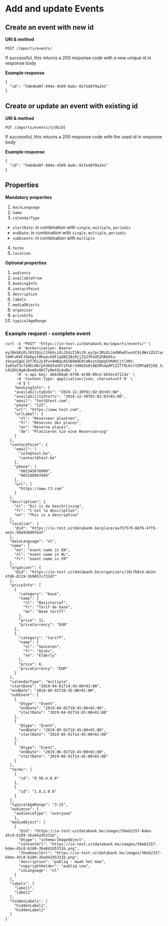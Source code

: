---
---

# Add and update Events

## Create an event with new id

**URI & method**

```
POST /imports/events/
```

If successful, this returns a 200 response code with a new unique id in response body

**Example response**

```
{
  "id": "54646d8f-994e-4509-8a8c-01fed8f9a241"
}
```

## Create or update an event with existing id

**URI & method**

```
PUT /imports/events/{cdbid}
```

If successful, this returns a 200 response code with the used id in response body

**Example response**

```
{
  "id": "54646d8f-994e-4509-8a8c-01fed8f9a241"
}
```

## Properties

**Mandatory properties**

1. `mainLanguage`
2. `name`
3. `calendarType`
  * `startDate`: in combination with `single`, `multiple`, `periodic`
  * `endDate`: in combination with `single`, `multiple`, `periodic`
  * `subEvents`: in combination with `multiple`
4. `terms`
5. `location`


**Optional properties**

1. `audience`
2. `availableFrom`
3. `bookingInfo`
4. `contactPoint`
5. `description`
6. `labels`
7. `mediaObjects`
8. `organizer`
9. `priceInfo`
10. `typicalAgeRange`

### Example request - complete event

```
curl -X "POST" "https://io-test.uitdatabank.be/imports/events/" \
     -H 'Authorization: Bearer eyJ0eXAiOiJKV1QiLCJhbGciOiJSUzI1NiJ9.eyJpc3MiOiJodHRwOlwvXC9jdWx1ZGItand0LXByb3ZpZGVyLmRldiIsInVpZCI6Ijk2ZmQ2YzEzLWVhYWItNGRkMS1iYjZhLTFjNDgzZDVlNDBjYyIsIm5pY2siOiJiZXJ0MmRvdHN0d2ljZSIsImVtYWlsIjoiYmVydEAyZG90c3R3aWNlLmJlIiwiaWF0IjoxNTIxMjE1NTM0LCJleHAiOjE1MjEyMTkxMzQsIm5iZiI6MTUyMTIxNTUzNH0.pQzQw1Qr1JB4KYo_rxHJ3ZBH_L0JdabvuG1Lkwcwp0Vjh8B6FYR4GzWe34gykH8rZBtUyVRbupPSmCQMxuUJvzcOdpfFYkdGGBov1Nb1jJ-tmRFvKkFJOeDpylMhadckUF1qGNIZ0zR2jZS2fKSd5ZhNUUta-zknyo5gGCjbT7DiZy1Psn4HBqLKGSB9mOE9CmRxytQqUq5VKHhCjtlXMz-Iw93aT3v7yHELHbrpFdkQYahUY1PoEr3d06Ze8tAB2Rn4pAPlZ27TOLKxlVZMYq8ZjkD_tg0y7Iy6rXjyWJ8dGJ2Y8hOKbx9u-L0iEHj8gAcBom8vQbCTy8mtULAuDw' \
     -H 'x-api-key: deb306a6-6f46-4c98-89ce-b03ec4f121e' \
     -H 'Content-Type: application/json; charset=utf-8' \
     -d $'{
    "bookingInfo": {
    "availabilityEnds": "2019-12-30T01:02:03+01:00",
    "availabilityStarts": "2018-12-30T01:02:03+01:00",
    "email": "test@test.com",
    "phone": "123",
    "url": "https://www.test.com",
    "urlLabel": {
      "nl": "Reserveer plaatsen",
      "fr": "Réservez des places",
      "en": "Reserve places",
      "de": "Platzieren Sie eine Reservierung"
    }
  },
  "contactPoint": {
    "email": [
      "info@test.be",
      "contact@test.be"
    ],
    "phone": [
      "002345678900",
      "003188987689"
    ],
    "url": [
      "https://www.t3.com"
    ]
  },
  "description": {
    "nl": "Dit is de beschrijving",
    "fr": "C'est la description",
    "en": "This is a description"
  },
  "location": {
    "@id": "https://io-test.uitdatabank.be/place/aa757579-66fb-47f8-ae2c-99a9d88976af"
  },
  "mainLanguage": "nl",
  "name": {
    "en": "event name in EN",
    "nl": "event name in NL",
    "fr": "event name in FR"
  },
  "organizer": {
    "@id": "https://io-test.uitdatabank.be/organizers/10cfb8c6-8e2e-4fdb-8119-5b9057cf33d7"
  },
  "priceInfo": [
    {
      "category": "base",
      "name": {
        "nl": "Basistarief",
        "fr": "Tarif de base",
        "en": "Base tariff"
      },
      "price": 11,
      "priceCurrency": "EUR"
    },
    {
      "category": "tariff",
      "name": {
        "nl": "Senioren",
        "fr": "Aînés",
        "en": "Elderly"
      },
      "price": 6,
      "priceCurrency": "EUR"
    }
  ],
  "calendarType": "multiple",
  "startDate": "2019-04-01T14:45:00+01:00",
  "endDate": "2019-06-01T18:45:00+01:00",
  "subEvent": [
    {
      "@type": "Event",
      "endDate": "2019-04-01T18:45:00+01:00",
      "startDate": "2019-04-01T14:45:00+01:00"
    },
    {
      "@type": "Event",
      "endDate": "2019-05-01T18:45:00+01:00",
      "startDate": "2019-05-01T14:45:00+01:00"
    },
    {
      "@type": "Event",
      "endDate": "2019-06-01T18:45:00+01:00",
      "startDate": "2019-06-01T14:45:00+01:00"
    }
  ],
  "terms": [
    {
      "id": "0.50.4.0.0"
    },
    {
      "id": "1.8.2.0.0"
    }
  ],
  "typicalAgeRange": "3-15",
  "audience": {
    "audienceType": "everyone"
    },
  "mediaObject": [
    {
      "@id": "https://io-test.uitdatabank.be/images/58eb2257-6dee-45c8-b189-3ba942d5331b",
      "@type": "schema:ImageObject",
      "contentUrl": "https://io-test.uitdatabank.be/images/58eb2257-6dee-45c8-b189-3ba942d5331b.png",
      "thumbnailUrl": "https://io-test.uitdatabank.be/images/58eb2257-6dee-45c8-b189-3ba942d5331b.png",
      "description": "publiq - maak het mee",
      "copyrightHolder": "publiq vzw",
      "inLanguage": "nl"
    }
  ],
  "labels": [
    "label1",
    "label2"
  ],
  "hiddenLabels": [
    "hiddenLabel1",
    "hiddenLabel2"
  ]
}'
```
